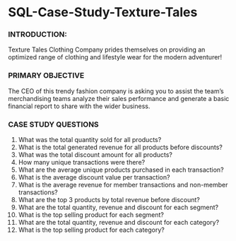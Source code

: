 # SQL-Case-Study-Texture-Tales

### INTRODUCTION:
Texture Tales Clothing Company prides themselves on providing an optimized range of clothing and lifestyle wear for the modern adventurer!

### PRIMARY OBJECTIVE
The CEO of this trendy fashion company is asking you to assist the team’s merchandising teams analyze their sales performance and generate a basic financial report to share with the wider business.

### CASE STUDY QUESTIONS
1.	What was the total quantity sold for all products?
2.	What is the total generated revenue for all products before discounts?
3.	What was the total discount amount for all products?
4.	How many unique transactions were there?
5.	What are the average unique products purchased in each transaction?
6.	What is the average discount value per transaction?
7.	What is the average revenue for member transactions and non-member transactions?
8.	What are the top 3 products by total revenue before discount?
9.	What are the total quantity, revenue and discount for each segment?
10.	What is the top selling product for each segment?
11.	What are the total quantity, revenue and discount for each category?
12.	What is the top selling product for each category?
